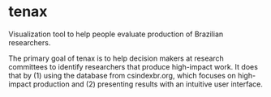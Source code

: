 # tenax
Visualization tool to help people evaluate production of Brazilian researchers. 

The primary goal of tenax is to help decision makers at research committees to identify researchers that produce high-impact work. It does that by (1) using the database from csindexbr.org, which focuses on high-impact production and (2) presenting results with an intuitive user interface.
